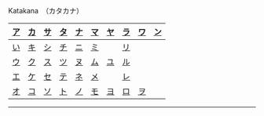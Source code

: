 Katakana　（カタカナ）

<script>
	function play(e){
		var audio = new Audio(`media/${e}.mp3`);
		audio.play();
	}
</script>

<table>
<thead>
<tr>
<th align="center">
	<a href="#" onClick="play('a')"  title="a">ア</a>
</th>
<th align="center">
	<a href="#" onClick="play('ka')" title="ka">カ</a>
</th>
<th align="center">
	<a href="#" onClick="play('sa')" title="sa">サ</a>
</th>
<th align="center">
	<a href="#" onClick="play('ta')" title="ta">タ</a>
</th>
<th align="center">
	<a href="#" onClick="play('na')" title="na" >ナ</a>
</th>
<th align="center">
	<a href="#" onClick="play('ma')" title="ma">マ</a>
</th>
<th align="center">
	<a href="#" onClick="play('ya')" title="ya" >ヤ</a>
</th>
<th align="center">
	<a href="#" onClick="play('la')" title="ra">ラ</a>	
</th>
<th align="center">
	<a href="#" onClick="play('wa')" title="wa">ワ</a>
</th>
<th>
	<a href="#" onClick="play('n')" title="n" >ン
	</a>
</th>
</tr>
</thead>

<tbody>

<tr>
<td align="center">
	<a href="#" onClick="play('i')" title="i" >い</a>
</td>
<td align="center">
	<a href="#" onClick="play('ki')" title="ki">キ</a></td>
<td align="center">
	<a href="#" onClick="play('shi')" title="shi" >シ</a>
</td>
<td align="center">
	<a href="#" onClick="play('chi')" title="chi">チ</a>
</td>
<td align="center">
	<a href="#" onClick="play('ni')" title="ni" >ニ</a>
</td>
<td align="center">
	<a href="#" onClick="play('mi')" title="mi" >ミ</a>
</td>
<td align="center"></td>
<td align="center">
	<a href="#" onClick="play('li')" title="ri" >リ</a>
</td>
<td align="center"></td>
<td></td>
</tr>
<tr>
<td align="center">
	<a href="#" onClick="play('u')" title="u">ウ</a>
</td>
<td align="center">
	<a href="#" onClick="play('ku')" title="ku">ク</a>
</td>
<td align="center">
	<a href="#" onClick="play('su')" title="su">ス</a>
</td>
<td align="center">
	<a href="#" onClick="play('tsu')" title="tsu">ツ<a>
</td>
<td align="center">
	<a href="#" onClick="play('nu')" title="nu">ヌ</a>
</td>
<td align="center">
	<a href="#" onClick="play('mu')" title="mu">ム</a>
</td>
<td align="center">
	<a href="#" onClick="play('yu')" title="yu">ユ</a>
</td>
<td align="center">
	<a href="#" onClick="play('lu')"  title="ru">ル</a>
</td>
<td align="center"></td>
<td></td>
</tr>
<tr>
<td align="center">
	<a href="#" onClick="play('e')" title="e">エ</a>
</td>
<td align="center">
	<a href="#" onClick="play('ke')" title="ke">ケ</a>
</td>
<td align="center">
	<a href="#" onClick="play('se')" title="se">セ</a>
</td>
<td align="center">
	<a href="#" onClick="play('te')" title="te">テ</a>
</td>
<td align="center">
	<a href="#" onClick="play('ne')" title="ne">ネ</a>
</td>
<td align="center">
	<a href="#" onClick="play('me')" title="me">メ</a>
</td>
<td align="center"></td>
<td align="center">
	<a href="#" onClick="play('le')" title="re">レ</a>
</td>
<td align="center"></td>
<td></td>
</tr>
<tr>
<td align="center">
	<a href="#" onClick="play('o')" title="o">オ</a>
</td>
<td align="center">
	<a href="#" onClick="play('ko')" title="ko">コ</a>
</td>
<td align="center">
	<a href="#" onClick="play('so')" title="so">ソ</a>
</td>
<td align="center">
	<a href="#" onClick="play('to')" title="to">ト</a>
</td>
<td align="center">
	<a href="#" onClick="play('no')" title="no">ノ</a>
</td>
<td align="center">
	<a href="#" onClick="play('mo')" title="mo">モ</a>
</td>
<td align="center">
	<a href="#" onClick="play('yo')" title="yo">ヨ</a>
</td>
<td align="center">
	<a href="#" onClick="play('lo')" title="ro">ロ</a>
</td>
<td align="center">
	<a href="#" onClick="play('wo')" title="wo">ヲ</a>
</td>
<td></td>
</tr>
</tbody></table>



------

